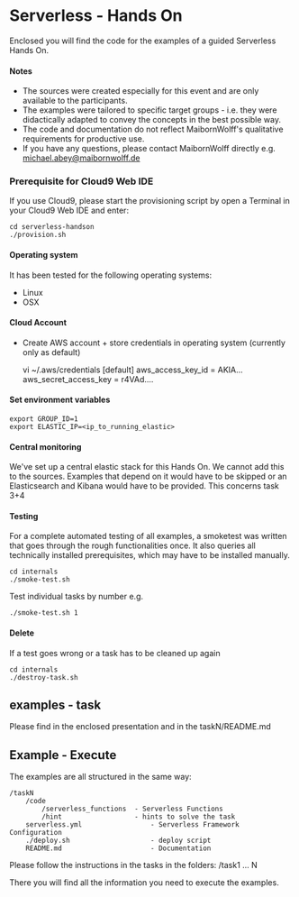 # Serverless - Hands On

Enclosed you will find the code for the examples of a guided Serverless Hands On.

#### Notes
- The sources were created especially for this event and are only available to the participants.
- The examples were tailored to specific target groups - i.e. they were didactically adapted to convey the concepts in the best possible way.
- The code and documentation do not reflect MaibornWolff's qualitative requirements for productive use.
- If you have any questions, please contact MaibornWolff directly e.g. michael.abey@maibornwolff.de


### Prerequisite for Cloud9 Web IDE

If you use Cloud9, please start the provisioning script by open a Terminal in your Cloud9 Web IDE and enter:
```
cd serverless-handson
./provision.sh
```

#### Operating system
It has been tested for the following operating systems:
- Linux
- OSX

#### Cloud Account
- Create AWS account + store credentials in operating system (currently only as default)
 
 
    vi ~/.aws/credentials
    [default]
    aws_access_key_id = AKIA...
    aws_secret_access_key = r4VAd....


#### Set environment variables

    export GROUP_ID=1
    export ELASTIC_IP=<ip_to_running_elastic>
    
#### Central monitoring
We've set up a central elastic stack for this Hands On. We cannot add this to the sources.
Examples that depend on it would have to be skipped or an Elasticsearch and Kibana would have to be provided.
This concerns task 3+4 


#### Testing
For a complete automated testing of all examples, a smoketest was written that goes through the rough functionalities once.
It also queries all technically installed prerequisites, which may have to be installed manually.


    cd internals
    ./smoke-test.sh
    
Test individual tasks by number e.g.

    ./smoke-test.sh 1
    
    
#### Delete
If a test goes wrong or a task has to be cleaned up again

    cd internals
    ./destroy-task.sh
    
    
## examples - task
Please find in the enclosed presentation and in the taskN/README.md


## Example - Execute
The examples are all structured in the same way:

    
    /taskN
    	/code
    		/serverless_functions  - Serverless Functions
    		/hint                  - hints to solve the task
    	serverless.yml                 - Serverless Framework Configuration
    	./deploy.sh                    - deploy script
    	README.md                      - Documentation

Please follow the instructions in the tasks in the folders:
/task1 ... N

There you will find all the information you need to execute the examples.